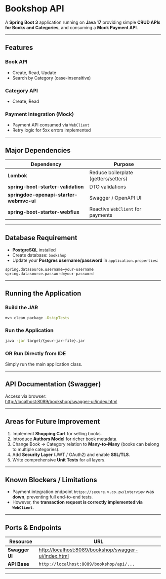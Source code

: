 
# Bookshop API

A **Spring Boot 3** application running on **Java 17** providing simple **CRUD APIs for Books and Categories**, and consuming a **Mock Payment API**.

---

## **Features**

### Book API
- Create, Read, Update
- Search by Category (case-insensitive)

### Category API
- Create, Read

### Payment Integration (Mock)
- Payment API consumed via `WebClient`
- Retry logic for 5xx errors implemented

---

## **Major Dependencies**
| Dependency                          | Purpose                          |
|------------------------------------|----------------------------------|
| **Lombok**                          | Reduce boilerplate (getters/setters)  |
| **spring-boot-starter-validation**  | DTO validations                   |
| **springdoc-openapi-starter-webmvc-ui** | Swagger / OpenAPI UI            |
| **spring-boot-starter-webflux**     | Reactive `WebClient` for payments  |

---

## **Database Requirement**
- **PostgreSQL** installed
- Create database: `bookshop`
- Update your **Postgres username/password** in `application.properties`:

```properties
spring.datasource.username=your-username
spring.datasource.password=your-password
```

---

## **Running the Application**

### Build the JAR
```bash
mvn clean package -DskipTests
```

### Run the Application
```bash
java -jar target/{your-jar-file}.jar
```

### OR Run Directly from IDE
Simply run the main application class.

---

## **API Documentation (Swagger)**
Access via browser:  
[http://localhost:8089/bookshop/swagger-ui/index.html](http://localhost:8089/bookshop/swagger-ui/index.html)

---

## **Areas for Future Improvement**
1. Implement **Shopping Cart** for selling books.
2. Introduce **Authors Model** for richer book metadata.
3. Change Book → Category relation to **Many-to-Many** (books can belong to multiple categories).
4. Add **Security Layer** (JWT / OAuth2) and enable **SSL/TLS**.
5. Write comprehensive **Unit Tests** for all layers.

---

## **Known Blockers / Limitations**
- Payment integration endpoint `https://secure.v.co.zw/interview` was **down**, preventing full end-to-end tests.
- However, the **transaction request is correctly implemented via `WebClient`**.

---

## **Ports & Endpoints**
| Resource     | URL                                |
|--------------|------------------------------------|
| **Swagger UI** | [http://localhost:8089/bookshop/swagger-ui/index.html](http://localhost:8089/bookshop/swagger-ui/index.html) |
| **API Base**  | `http://localhost:8089/bookshop/api/...` |

---
